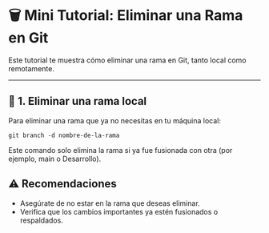 # 🗑️ Mini Tutorial: Eliminar una Rama en Git

Este tutorial te muestra cómo eliminar una rama en Git, tanto local como remotamente.

---

## 🧹 1. Eliminar una rama local

Para eliminar una rama que ya no necesitas en tu máquina local:
```git
git branch -d nombre-de-la-rama
```

Este comando solo elimina la rama si ya fue fusionada con otra (por ejemplo, main o Desarrollo).

## ⚠️ Recomendaciones
- Asegúrate de no estar en la rama que deseas eliminar.
- Verifica que los cambios importantes ya estén fusionados o respaldados.
